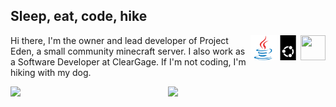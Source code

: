 ## Sleep, eat, code, hike

<img src="https://static.wikia.nocookie.net/minecraft/images/f/fe/GrassNew.png/revision/latest/scale-to-width-down/40" width="40" height="40" align="right"/>
<img src="https://raw.githubusercontent.com/devicons/devicon/master/icons/ubuntu/ubuntu-plain.svg" alt="bootstrap" width="40" height="40" align="right"/>
<img src="https://raw.githubusercontent.com/devicons/devicon/master/icons/java/java-original.svg" alt="bootstrap" width="40" height="40" align="right"/>

Hi there, I'm the owner and lead developer of Project Eden, a small community minecraft server. I also work as a Software Developer at ClearGage. If I'm not coding, I'm hiking with my dog.

<img align="right" width="50%" src="https://github-readme-stats.vercel.app/api/wakatime?username=Pugabyte&layout=compact&bg_color=00000000&text_color=858585&title_color=915bf5&hide_border=true" />

<img align="left" width="45%" src="https://github-readme-stats.vercel.app/api?username=Pugabyte&show_icons=true&theme=radical&custom_title=GitHub%20Stats&bg_color=00000000&text_color=858585&title_color=915bf5&hide_border=true&disable_animations=true" />


